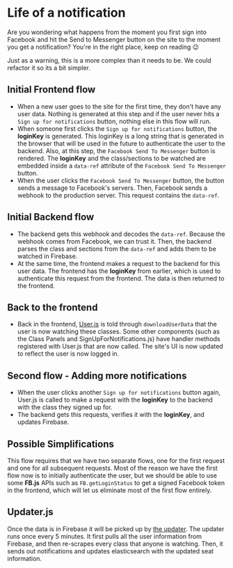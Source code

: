 # Life of a notification

Are you wondering what happens from the moment you first sign into Facebook and hit the Send to Messenger button on the site to the moment you get a notification? You're in the right place, keep on reading 😉

Just as a warning, this is a more complex than it needs to be. We could refactor it so its a bit simpler. 

## Initial Frontend flow

 - When a new user goes to the site for the first time, they don't have any user data. Nothing is generated at this step and if the user never hits a `Sign up for notifications` button, nothing else in this flow will run. 
 -  When someone first clicks the `Sign up for notifications` button, the **loginKey** is generated. This loginKey is a long string that is generated in the browser that will be used in the future to authenticate the user to the backend. Also, at this step, the `Facebook Send To Messenger` button is rendered. The **loginKey** and the class/sections to be watched are embedded inside a `data-ref` attribute of the `Facebook Send To Messenger` button. 
 - When the user clicks the `Facebook Send To Messenger` button, the button sends a message to Facebook's servers. Then, Facebook sends a webhook to the production server. This request contains the `data-ref`. 

## Initial Backend flow

 - The backend gets this webhook and decodes the `data-ref`. Because the webhook comes from Facebook, we can trust it. Then, the backend parses the class and sections from the `data-ref` and adds them to be watched in Firebase. 
 - At the same time, the frontend makes a request to the backend for this user data. The frontend has the **loginKey** from earlier, which is used to authenticate this request from the frontend. The data is then returned to the frontend. 

## Back to the frontend 

-  Back in the frontend, [User.js](https://github.com/sandboxnu/searchneu/blob/master/frontend/components/user.js) is told through `downloadUserData` that the user is now watching these classes. Some other components (such as the Class Panels and SignUpForNotifications.js) have handler methods registered with User.js that are now called. The site's UI is now updated to reflect the user is now logged in.  

## Second flow - Adding more notifications
- When the user clicks another `Sign up for notifications` button again, User.js is called to make a request with the **loginKey** to the backend with the class they signed up for.
- The backend gets this requests, verifies it with the **loginKey**, and updates Firebase. 


## Possible Simplifications

This flow requires that we have two separate flows, one for the first request and one for all subsequent requests. Most of the reason we have the first flow now is to initially authenticate the user, but we should be able to use some **FB.js** APIs such as `FB.getLoginStatus` to get a signed Facebook token in the frontend, which will let us eliminate most of the first flow entirely. 

## Updater.js

Once the data is in Firebase it will be picked up by [the updater](https://github.com/sandboxnu/searchneu/blob/master/backend/updater.js). The updater runs once every 5 minutes. It first pulls all the user information from Firebase, and then re-scrapes every class that anyone is watching. Then, it sends out notifications and updates elasticsearch with the updated seat information. 


